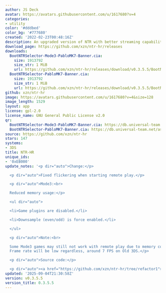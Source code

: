 ```yaml
---
author: JS Deck
avatar: https://avatars.githubusercontent.com/u/1617680?v=4
categories:
- utility
color: '#dddbed'
color_bg: '#777680'
created: '2022-02-23T00:48:16Z'
description: An upgraded version of NTR with better streaming capabilities.
download_page: https://github.com/xzn/ntr-hr/releases
downloads:
  BootNTRSelector-Mode3-PabloMK7-Banner.cia:
    size: 1913792
    size_str: 1 MiB
    url: https://github.com/xzn/ntr-hr/releases/download/v0.3.5.5/BootNTRSelector-Mode3-PabloMK7-Banner.cia
  BootNTRSelector-PabloMK7-Banner.cia:
    size: 1913792
    size_str: 1 MiB
    url: https://github.com/xzn/ntr-hr/releases/download/v0.3.5.5/BootNTRSelector-PabloMK7-Banner.cia
github: xzn/ntr-hr
image: https://avatars.githubusercontent.com/u/1617680?v=4&size=128
image_length: 1529
layout: app
license: gpl-2.0
license_name: GNU General Public License v2.0
qr:
  BootNTRSelector-Mode3-PabloMK7-Banner.cia: https://db.universal-team.net/assets/images/qr/bootntrselector-mode3-pablomk7-banner-cia.png
  BootNTRSelector-PabloMK7-Banner.cia: https://db.universal-team.net/assets/images/qr/bootntrselector-pablomk7-banner-cia.png
source: https://github.com/xzn/ntr-hr
stars: 147
systems:
- 3DS
title: NTR-HR
unique_ids:
- '0xEB000'
update_notes: '<p dir="auto">Change:</p>

  <p dir="auto">Fixed flickering when starting remote play.</p>

  <p dir="auto">Mode3:<br>

  Reduced memory usage:</p>

  <ul dir="auto">

  <li>Game plugins are disabled.</li>

  <li>Downsample (even/odd) is force enabled.</li>

  </ul>

  <p dir="auto">Note:<br>

  Some Mode3 games may still not work with remote play due to memory constraints.
  Frame rate will be low regardless, around 7 FPS on Old 3DS.</p>

  <p dir="auto">Source code:</p>

  <p dir="auto"><a href="https://github.com/xzn/ntr-hr/tree/refactor1">https://github.com/xzn/ntr-hr/tree/refactor1</a></p>'
updated: '2025-09-04T21:30:58Z'
version: v0.3.5.5
version_title: 0.3.5.5
---
```


